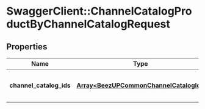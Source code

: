 # SwaggerClient::ChannelCatalogProductByChannelCatalogRequest

## Properties
Name | Type | Description | Notes
------------ | ------------- | ------------- | -------------
**channel_catalog_ids** | [**Array&lt;BeezUPCommonChannelCatalogId&gt;**](BeezUPCommonChannelCatalogId.md) | The list of channel catalog identifier | [optional] 


